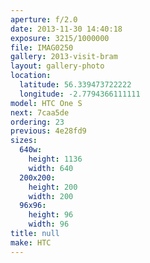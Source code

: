 ```yaml
---
aperture: f/2.0
date: 2013-11-30 14:40:18
exposure: 3215/1000000
file: IMAG0250
gallery: 2013-visit-bram
layout: gallery-photo
location:
  latitude: 56.339473722222
  longitude: -2.7794366111111
model: HTC One S
next: 7caa5de
ordering: 23
previous: 4e28fd9
sizes:
  640w:
    height: 1136
    width: 640
  200x200:
    height: 200
    width: 200
  96x96:
    height: 96
    width: 96
title: null
make: HTC
---
```

